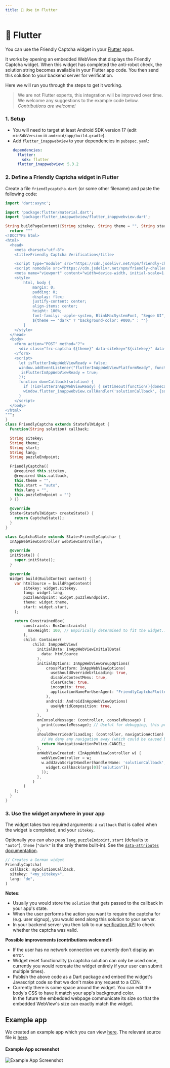 ```yaml
---
title: 📱 Use in Flutter
---
```


# 📱 Flutter

You can use the Friendly Captcha widget in your [Flutter](https://flutter.dev/) apps.

It works by opening an embedded WebView that displays the Friendly Captcha widget. When this widget has completed the anti-robot check, the solution string becomes available in your Flutter app code. You then send this solution to your backend server for verification.

Here we will run you through the steps to get it working.

> We are not Flutter experts, this integration will be improved over time. We welcome any suggestions to the example code below. _Contributions are welcome!_

### 1. Setup

- You will need to target at least Android SDK version 17 (edit `minSdkVersion` in `android/app/build.gradle`).
- Add `flutter_inappwebview` to your dependencies in `pubspec.yaml`:
  ```yaml
  dependencies:
    flutter:
      sdk: flutter
    flutter_inappwebview: 5.3.2
  ```

### 2. Define a Friendly Captcha widget in Flutter

Create a file `friendlycaptcha.dart` (or some other filename) and paste the following code:

```dart
import 'dart:async';

import 'package:flutter/material.dart';
import 'package:flutter_inappwebview/flutter_inappwebview.dart';

String buildPageContent({String sitekey, String theme = "", String start = "auto", String lang = "", String puzzleEndpoint = ""}) {
  return """
<!DOCTYPE html>
<html>
  <head>
    <meta charset="utf-8">
    <title>Friendly Captcha Verification</title>

    <script type="module" src="https://cdn.jsdelivr.net/npm/friendly-challenge@0.9.17/widget.module.min.js"></script>
    <script nomodule src="https://cdn.jsdelivr.net/npm/friendly-challenge@0.9.17/widget.min.js"></script>
    <meta name="viewport" content="width=device-width, initial-scale=1.0">
    <style>
        html, body {
            margin: 0;
            padding: 0;
            display: flex;
            justify-content: center;
            align-items: center;
            height: 100%;
            font-family: -apple-system, BlinkMacSystemFont, "Segoe UI", Roboto, Helvetica, Arial, sans-serif, "Apple Color Emoji", "Segoe UI Emoji", "Segoe UI Symbol";
            ${theme == "dark" ? "background-color: #000;" : ""}
        }
    </style>
  </head>
  <body>
    <form action="POST" method="?">
      <div class="frc-captcha ${theme}" data-sitekey="${sitekey}" data-start="${start}" data-callback="doneCallback" data-lang="${lang}" data-puzzle-endpoint="${puzzleEndpoint}"></div>
    </form>
    <script>
      let isFlutterInAppWebViewReady = false;
      window.addEventListener("flutterInAppWebViewPlatformReady", function(event) {
       isFlutterInAppWebViewReady = true;
      });
      function doneCallback(solution) {
        if (!isFlutterInAppWebViewReady) { setTimeout(function(){doneCallback(solution)}, 500); } // Try again after 500ms
        window.flutter_inappwebview.callHandler('solutionCallback', {solution: solution});
      }
    </script>
  </body>
</html>
""";
}
class FriendlyCaptcha extends StatefulWidget {
  Function(String solution) callback;

  String sitekey;
  String theme;
  String start;
  String lang;
  String puzzleEndpoint;

  FriendlyCaptcha({
    @required this.sitekey,
    @required this.callback,
    this.theme = "",
    this.start = "auto",
    this.lang = "",
    this.puzzleEndpoint = ""}
  ) {}

  @override
  State<StatefulWidget> createState() {
    return CaptchaState();
  }
}

class CaptchaState extends State<FriendlyCaptcha> {
  InAppWebViewController webViewController;

  @override
  initState() {
    super.initState();
  }

  @override
  Widget build(BuildContext context) {
    var htmlSource = buildPageContent(
        sitekey: widget.sitekey,
        lang: widget.lang,
        puzzleEndpoint: widget.puzzleEndpoint,
        theme: widget.theme,
        start: widget.start,
    );

    return ConstrainedBox(
        constraints: BoxConstraints(
          maxHeight: 100, // Empirically determined to fit the widget.. to be improved
        ),
        child: Container(
            child: InAppWebView(
              initialData: InAppWebViewInitialData(
                data: htmlSource
              ),
              initialOptions: InAppWebViewGroupOptions(
                  crossPlatform: InAppWebViewOptions(
                    useShouldOverrideUrlLoading: true,
                    disableContextMenu: true,
                    clearCache: true,
                    incognito: true,
                    applicationNameForUserAgent: "FriendlyCaptchaFlutter"
                  ),
                  android: AndroidInAppWebViewOptions(
                    useHybridComposition: true,
                  )
              ),
              onConsoleMessage: (controller, consoleMessage) {
                print(consoleMessage); // Useful for debugging, this prints (error) messages from the webview.
              },
              shouldOverrideUrlLoading: (controller, navigationAction) async {
                // We deny any navigation away (which could be caused by the user clicking a link)
                return NavigationActionPolicy.CANCEL;
              },
              onWebViewCreated: (InAppWebViewController w) {
                webViewController = w;
                w.addJavaScriptHandler(handlerName: 'solutionCallback', callback: (args) {
                  widget.callback(args[0]["solution"]);
                });
              },
            )
        )
    );
  }
}
```

### 3. Use the widget anywhere in your app

The widget takes two required arguments: a `callback` that is called when the widget is completed, and your `sitekey`.

Optionally you can also pass `lang`, `puzzleEndpoint`, `start` (defaults to `"auto"`), `theme` (`"dark"` is the only theme built-in). See the [`data-attributes` documentation](./widget-api#data-start-attribute).

```dart
// Creates a German widget
FriendlyCaptcha(
  callback: mySolutionCallback,
  sitekey: "<my_sitekey>",
  lang: "de",
)
```

**Notes:**

- Usually you would store the `solution` that gets passed to the callback in your app's state.
- When the user performs the action you want to require the captcha for (e.g. user signup), you would send along this solution to your server.
- In your backend server you then talk to our [verification API](./verification-api) to check whether the captcha was valid.

**Possible improvements (contributions welcome!):**

- If the user has no network connection we currently don't display an error.
- Widget reset functionality (a captcha solution can only be used once, currently you would recreate the widget entirely if your user can submit multiple times).
- Publish the above code as a Dart package and embed the widget's Javascript code so that we don't make any request to a CDN.
- Currently there is some space around the widget. You can edit the body's CSS to have it match your app's background color.  
  In the future the embedded webpage communicate its size so that the embedded WebView's size can exactly match the widget.

## Example app

We created an example app which you can view [here](https://github.com/FriendlyCaptcha/friendly-captcha-flutter-example). The relevant source file is [here](https://github.com/FriendlyCaptcha/friendly-captcha-flutter-example/blob/main/friendly_captcha_flutter_app/lib/main.dart).

#### Example App screenshot

![Example App Screenshot](https://i.imgur.com/GJxlpZ6.png)
